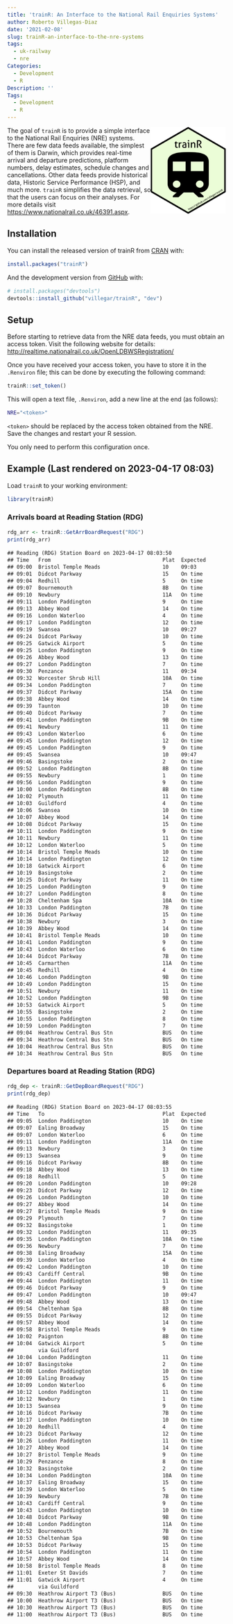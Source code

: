```yaml
---
title: 'trainR: An Interface to the National Rail Enquiries Systems'
author: Roberto Villegas-Diaz
date: '2021-02-08'
slug: trainR-an-interface-to-the-nre-systems
tags:
  - uk-railway
  - nre
Categories:
  - Development
  - R
Description: ''
Tags:
  - Development
  - R
---
```


<img src="https://raw.githubusercontent.com/villegar/trainR/main/inst/images/logo.png" alt="logo" align="right" height=200px/>

The goal of `trainR` is to provide a simple interface to the 
National Rail Enquiries (NRE) systems. There are few data feeds 
available, the simplest of them is Darwin, which provides real-time 
arrival and departure predictions, platform numbers, delay estimates, 
schedule changes and cancellations. Other data feeds provide historical 
data, Historic Service Performance (HSP), and much more. `trainR` 
simplifies the data retrieval, so that the users can focus on their 
analyses. For more details visit 
https://www.nationalrail.co.uk/46391.aspx.

## Installation

You can install the released version of trainR from [CRAN](https://CRAN.R-project.org) with:

``` r
install.packages("trainR")
```

And the development version from [GitHub](https://github.com/) with:

``` r
# install.packages("devtools")
devtools::install_github("villegar/trainR", "dev")
```

## Setup
Before starting to retrieve data from the NRE data feeds, you must obtain an access token. 
Visit the following website for details: http://realtime.nationalrail.co.uk/OpenLDBWSRegistration/

Once you have received your access token, you have to store it in the `.Renviron` file; this can be 
done by executing the following command:


```r
trainR::set_token()
```

This will open a text file, `.Renviron`, add a new line at the end (as follows):

```bash
NRE="<token>"
```

`<token>` should be replaced by the access token obtained from the NRE. Save the changes and restart 
your R session.

You only need to perform this configuration once.

## Example (Last rendered on 2023-04-17 08:03)

Load `trainR` to your working environment:

```r
library(trainR)
```

### Arrivals board at Reading Station (RDG)


```r
rdg_arr <- trainR::GetArrBoardRequest("RDG")
print(rdg_arr)
```

```
## Reading (RDG) Station Board on 2023-04-17 08:03:50
## Time   From                                    Plat  Expected
## 09:00  Bristol Temple Meads                    10    09:03
## 09:01  Didcot Parkway                          15    On time
## 09:04  Redhill                                 5     On time
## 09:07  Bournemouth                             8B    On time
## 09:10  Newbury                                 11A   On time
## 09:11  London Paddington                       9     On time
## 09:13  Abbey Wood                              14    On time
## 09:16  London Waterloo                         4     On time
## 09:17  London Paddington                       12    On time
## 09:19  Swansea                                 10    09:27
## 09:24  Didcot Parkway                          10    On time
## 09:25  Gatwick Airport                         5     On time
## 09:25  London Paddington                       9     On time
## 09:26  Abbey Wood                              13    On time
## 09:27  London Paddington                       7     On time
## 09:30  Penzance                                11    09:34
## 09:32  Worcester Shrub Hill                    10A   On time
## 09:34  London Paddington                       7     On time
## 09:37  Didcot Parkway                          15A   On time
## 09:38  Abbey Wood                              14    On time
## 09:39  Taunton                                 10    On time
## 09:40  Didcot Parkway                          7     On time
## 09:41  London Paddington                       9B    On time
## 09:41  Newbury                                 11    On time
## 09:43  London Waterloo                         6     On time
## 09:45  London Paddington                       12    On time
## 09:45  London Paddington                       9     On time
## 09:45  Swansea                                 10    09:47
## 09:46  Basingstoke                             2     On time
## 09:52  London Paddington                       8B    On time
## 09:55  Newbury                                 1     On time
## 09:56  London Paddington                       9     On time
## 10:00  London Paddington                       8B    On time
## 10:02  Plymouth                                11    On time
## 10:03  Guildford                               4     On time
## 10:06  Swansea                                 10    On time
## 10:07  Abbey Wood                              14    On time
## 10:08  Didcot Parkway                          15    On time
## 10:11  London Paddington                       9     On time
## 10:11  Newbury                                 11    On time
## 10:12  London Waterloo                         5     On time
## 10:14  Bristol Temple Meads                    10    On time
## 10:14  London Paddington                       12    On time
## 10:18  Gatwick Airport                         6     On time
## 10:19  Basingstoke                             2     On time
## 10:25  Didcot Parkway                          11    On time
## 10:25  London Paddington                       9     On time
## 10:27  London Paddington                       8     On time
## 10:28  Cheltenham Spa                          10A   On time
## 10:33  London Paddington                       7B    On time
## 10:36  Didcot Parkway                          15    On time
## 10:38  Newbury                                 3     On time
## 10:39  Abbey Wood                              14    On time
## 10:41  Bristol Temple Meads                    10    On time
## 10:41  London Paddington                       9     On time
## 10:43  London Waterloo                         6     On time
## 10:44  Didcot Parkway                          7B    On time
## 10:45  Carmarthen                              11A   On time
## 10:45  Redhill                                 4     On time
## 10:46  London Paddington                       9B    On time
## 10:49  London Paddington                       15    On time
## 10:51  Newbury                                 11    On time
## 10:52  London Paddington                       9B    On time
## 10:53  Gatwick Airport                         5     On time
## 10:55  Basingstoke                             2     On time
## 10:55  London Paddington                       8     On time
## 10:59  London Paddington                       7     On time
## 09:04  Heathrow Central Bus Stn                BUS   On time
## 09:34  Heathrow Central Bus Stn                BUS   On time
## 10:04  Heathrow Central Bus Stn                BUS   On time
## 10:34  Heathrow Central Bus Stn                BUS   On time
```

### Departures board at Reading Station (RDG)


```r
rdg_dep <- trainR::GetDepBoardRequest("RDG")
print(rdg_dep)
```

```
## Reading (RDG) Station Board on 2023-04-17 08:03:55
## Time   To                                      Plat  Expected
## 09:05  London Paddington                       10    On time
## 09:07  Ealing Broadway                         15    On time
## 09:07  London Waterloo                         6     On time
## 09:11  London Paddington                       11A   On time
## 09:13  Newbury                                 3     On time
## 09:13  Swansea                                 9     On time
## 09:16  Didcot Parkway                          8B    On time
## 09:18  Abbey Wood                              13    On time
## 09:18  Redhill                                 5     On time
## 09:20  London Paddington                       10    09:28
## 09:23  Didcot Parkway                          12    On time
## 09:26  London Paddington                       10    On time
## 09:27  Abbey Wood                              14    On time
## 09:27  Bristol Temple Meads                    9     On time
## 09:29  Plymouth                                7     On time
## 09:32  Basingstoke                             1     On time
## 09:32  London Paddington                       11    09:35
## 09:35  London Paddington                       10A   On time
## 09:36  Newbury                                 7     On time
## 09:38  Ealing Broadway                         15A   On time
## 09:39  London Waterloo                         4     On time
## 09:42  London Paddington                       10    On time
## 09:43  Cardiff Central                         9B    On time
## 09:44  London Paddington                       11    On time
## 09:46  Didcot Parkway                          9     On time
## 09:47  London Paddington                       10    09:47
## 09:48  Abbey Wood                              13    On time
## 09:54  Cheltenham Spa                          8B    On time
## 09:55  Didcot Parkway                          12    On time
## 09:57  Abbey Wood                              14    On time
## 09:58  Bristol Temple Meads                    9     On time
## 10:02  Paignton                                8B    On time
## 10:04  Gatwick Airport                         5     On time
##        via Guildford                           
## 10:04  London Paddington                       11    On time
## 10:07  Basingstoke                             2     On time
## 10:08  London Paddington                       10    On time
## 10:09  Ealing Broadway                         15    On time
## 10:09  London Waterloo                         6     On time
## 10:12  London Paddington                       11    On time
## 10:12  Newbury                                 1     On time
## 10:13  Swansea                                 9     On time
## 10:16  Didcot Parkway                          7B    On time
## 10:17  London Paddington                       10    On time
## 10:20  Redhill                                 4     On time
## 10:23  Didcot Parkway                          12    On time
## 10:26  London Paddington                       11    On time
## 10:27  Abbey Wood                              14    On time
## 10:27  Bristol Temple Meads                    9     On time
## 10:29  Penzance                                8     On time
## 10:32  Basingstoke                             2     On time
## 10:34  London Paddington                       10A   On time
## 10:37  Ealing Broadway                         15    On time
## 10:39  London Waterloo                         5     On time
## 10:39  Newbury                                 7B    On time
## 10:43  Cardiff Central                         9     On time
## 10:43  London Paddington                       10    On time
## 10:48  Didcot Parkway                          9B    On time
## 10:48  London Paddington                       11A   On time
## 10:52  Bournemouth                             7B    On time
## 10:53  Cheltenham Spa                          9B    On time
## 10:53  Didcot Parkway                          15    On time
## 10:54  London Paddington                       11    On time
## 10:57  Abbey Wood                              14    On time
## 10:58  Bristol Temple Meads                    8     On time
## 11:01  Exeter St Davids                        7     On time
## 11:01  Gatwick Airport                         4     On time
##        via Guildford                           
## 09:30  Heathrow Airport T3 (Bus)               BUS   On time
## 10:00  Heathrow Airport T3 (Bus)               BUS   On time
## 10:30  Heathrow Airport T3 (Bus)               BUS   On time
## 11:00  Heathrow Airport T3 (Bus)               BUS   On time
```
